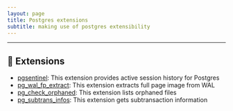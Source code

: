 ```yaml
---
layout: page
title: Postgres extensions
subtitle: making use of postgres extensibility
---
```


---------------

## :elephant: Extensions

* [pgsentinel](https://github.com/pgsentinel/pgsentinel): This extension provides active session history for Postgres
* [pg_wal_fp_extract](https://github.com/bdrouvot/pg_wal_fp_extract): This extension extracts full page image from WAL
* [pg_check_orphaned](https://github.com/bdrouvot/pg_check_orphaned): This extension lists orphaned files
* [pg_subtrans_infos](https://github.com/bdrouvot/pg_subtrans_infos): This extension gets subtransaction information
